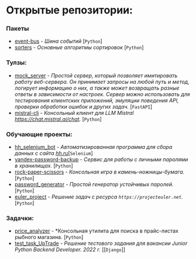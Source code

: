 # Открытые репозитории:

### Пакеты
- [event-bus](https://github.com/akchau/event-bus?tab=readme-ov-file#event-bus) - *Шина событий* [`Python`]
- [sorters](https://github.com/sofiiila/sorter) - *Основные алгоритмы сортировок* [`Python`]

### Тулзы:
- [mock_server](https://github.com/akchau/mock_server) - *Простой сервер, который позволяет имитировать работу веб-сервера. Он принимает запросы на любой путь и метод, логирует информацию о них, а также может возвращать разные ответы в зависимости от настроек. Сервер можно использовать для тестирования клиентских приложений, эмуляции поведения API, проверки обработки ошибок и других задач.* [`FastAPI`]
- [mistral-cli](https://github.com/akchau/mistral-test) - *Консольный клиент для LLM Mistral https://chat.mistral.ai/chat.* [`Python`]

### Обучающие проекты:
- [hh_selenium_bot](https://github.com/akchau/hh_selenium_bot) - *Автоматизированная программа для сбора данных с сайта [hh.ru](https://hh.ru)*[`Selenium`]
- [yandex-password-backup](https://github.com/akchau/yandex-passwords-backup) - *Сервис для работы с личными паролями в хранилищаx.* [`Python`]
- [rock-paper-scissors](https://github.com/akchau/rock-paper-scissors) - *Консольная игра в камень-ножницы-бумага.* [`Python`]
- [password_generator](https://github.com/akchau/password_generator) - *Простой генератор устойчивых паролей.* [`Python`]
- [euler_project](https://github.com/akchau/euler_project_tasks) - *Решение задач с ресурса `https://projecteuler.net`.* [`Python`]

### Задачки:
- [price_analyzer](https://github.com/akchau/price_analyzer) - *Консольная утилита для поиска в прайс-листах рыбного магазина. [`Python`]
- [test_task_UpTrade](https://github.com/akchau/test_task_UpTrade/tree/main) - *Решение тестового задания для вакансии Junior Python Backend Developer. 2022 г.* [[`Django`]]




